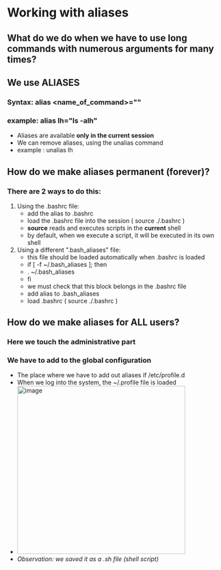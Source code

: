 # Working with aliases
## What do we do when we have to use long commands with numerous arguments for many times?
## We use ALIASES
### Syntax: alias <name_of_command>="<command>"
### example: alias lh="ls -alh"
* Aliases are available **only in the current session**
* We can remove aliases, using the unalias command
* example : unalias lh

## How do we make aliases permanent (forever)?
### There are 2 ways to do this:
1. Using the .bashrc file:
   * add the alias to .bashrc
   * load the .bashrc file into the session ( source ./.bashrc )
   * **source** reads and executes scripts in the **current** shell
   * by default, when we execute a script, it will be executed in its own shell
2. Using a different ".bash_aliases" file:
   * this file should be loaded automatically when .bashrc is loaded
   * if [ -f ~/.bash_aliases ]; then
   * . ~/.bash_aliases
   * fi
   * we must check that this block belongs in the .bashrc file
   * add alias to .bash_aliases
   * load .bashrc ( source ./.bashrc )

## How do we make aliases for ALL users?
### Here we touch the administrative part
### We have to add to the global configuration
* The place where we have to add out aliases if /etc/profile.d
* When we log into the system, the ~/.profile file is loaded
* <img width="392" alt="image" src="https://github.com/bogdandragosvasile/UTCN_summer_2023/assets/36898665/cb157eee-bc2e-4c70-bdd6-3da8574dc4e4">
* *Observation: we saved it as a .sh file (shell script)*
